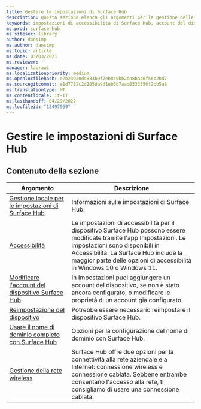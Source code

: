 ```yaml
---
title: Gestire le impostazioni di Surface Hub
description: Questa sezione elenca gli argomenti per la gestione delle impostazioni di Surface Hub.
keywords: impostazioni di accessibilità di Surface Hub, account del dispositivo, reimpostazione del dispositivo, aggiornamenti di Windows, gestione della rete wireless
ms.prod: surface-hub
ms.sitesec: library
author: dansimp
ms.author: dansimp
ms.topic: article
ms.date: 03/03/2021
ms.reviewer: ''
manager: laurawi
ms.localizationpriority: medium
ms.openlocfilehash: e7b23920dd883b9f7eb8c0bb2da8bac0f56c2bd7
ms.sourcegitcommit: e1d7782c2d205da9d1eb6b7aad0333350f2cb5a8
ms.translationtype: MT
ms.contentlocale: it-IT
ms.lasthandoff: 04/29/2022
ms.locfileid: "12497969"
---
```

# <a name="manage-surface-hub-settings"></a>Gestire le impostazioni di Surface Hub

## <a name="in-this-section"></a>Contenuto della sezione

|Argomento | Descrizione|
| ------ | --------------- |
| [Gestione locale per le impostazioni di Surface Hub](local-management-surface-hub-settings.md) | Informazioni sulle impostazioni di Surface Hub.  |
| [Accessibilità](accessibility-surface-hub.md) | Le impostazioni di accessibilità per il dispositivo Surface Hub possono essere modificate tramite l'app Impostazioni. Le impostazioni sono disponibili in Accessibilità. La Surface Hub include la maggior parte delle opzioni di accessibilità in Windows 10 o Windows 11.|
| [Modificare l'account del dispositivo Surface Hub](change-surface-hub-device-account.md) | In Impostazioni puoi aggiungere un account del dispositivo, se non è stato ancora configurato, o modificare le proprietà di un account già configurato.|
| [Reimpostazione del dispositivo](device-reset-surface-hub.md) | Potrebbe essere necessario reimpostare il dispositivo Surface Hub.|
| [Usare il nome di dominio completo con Surface Hub](use-fully-qualified-domain-name-surface-hub.md) | Opzioni per la configurazione del nome di dominio con Surface Hub.  |
| [Gestione della rete wireless](wireless-network-management-for-surface-hub.md) | Surface Hub offre due opzioni per la connettività alla rete aziendale e a Internet: connessione wireless e connessione cablata. Sebbene entrambe consentano l'accesso alla rete, ti consigliamo di usare una connessione cablata. |
